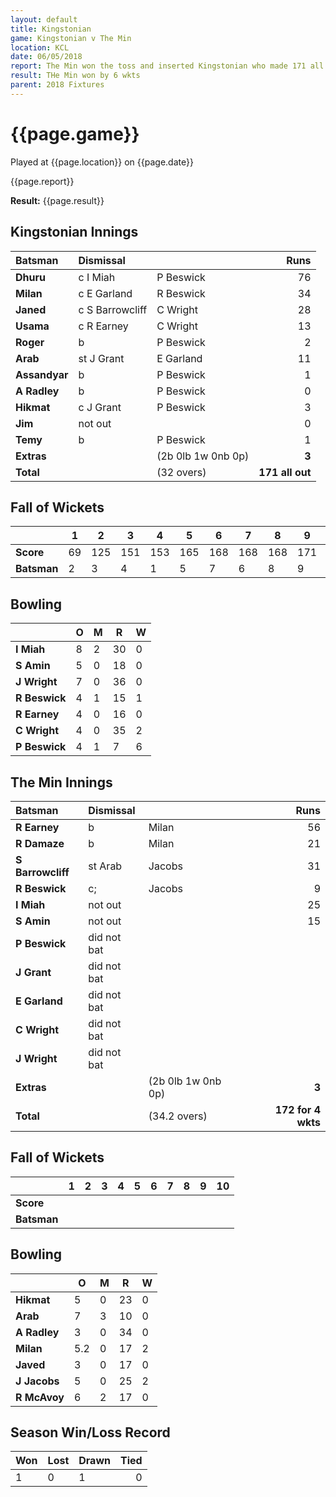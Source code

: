 ```yaml
---
layout: default
title: Kingstonian
game: Kingstonian v The Min
location: KCL
date: 06/05/2018
report: The Min won the toss and inserted Kingstonian who made 171 all out in 32 overs  The Min scored 172-4 in 34.2 overs 
result: THe Min won by 6 wkts
parent: 2018 Fixtures
---
```


# {{page.game}}

Played at {{page.location}} on {{page.date}}

{{page.report}}

**Result:** {{page.result}}

## Kingstonian Innings

| Batsman | Dismissal | | Runs |
|:---|:---|---|---:|
| **Dhuru** | c I Miah | P Beswick | 76 |
| **Milan** | c E Garland | R Beswick | 34 |
| **Janed** | c S Barrowcliff | C Wright | 28 |
| **Usama** | c R Earney | C Wright | 13 |
| **Roger** | b | P Beswick | 2 |
| **Arab** | st J Grant | E Garland | 11 |
| **Assandyar** | b | P Beswick | 1 |
| **A Radley** | b | P Beswick | 0 |
| **Hikmat** | c J Grant | P Beswick | 3 |
| **Jim** | not out |  | 0 |
| **Temy** | b | P Beswick | 1 |
| **Extras** | | (2b 0lb 1w 0nb 0p) | **3** |
| **Total** | | (32 overs) | **171 all out** |

## Fall of Wickets

| | **1** | **2** | **3** | **4** | **5** | **6** | **7** | **8** | **9** | **10** |
|---|---|---|---|---|---|---|---|---|---|---|
| **Score** | 69 | 125 | 151 | 153 | 165 | 168 | 168 | 168 | 171 | 171 |
| **Batsman** | 2 | 3 | 4 | 1 | 5 | 7 | 6 | 8 | 9 | 11 |

## Bowling

| | O   | M | R  | W |
|---|---|---|---|---|
| **I Miah** | 8 | 2 | 30 | 0 |
| **S Amin** | 5 | 0 | 18 | 0 |
| **J Wright** | 7 | 0 | 36 | 0 |
| **R Beswick** | 4 | 1 | 15 | 1 |
| **R Earney** | 4 | 0 | 16 | 0 |
| **C Wright** | 4 | 0 | 35 | 2 |
| **P Beswick** | 4 | 1 | 7 | 6 |

## The Min Innings

| Batsman | Dismissal | | Runs |
|:---|:---|---|---:|
| **R Earney** | b | Milan | 56 |
| **R Damaze** | b | Milan | 21 |
| **S Barrowcliff** | st Arab | Jacobs | 31 |
| **R Beswick** | c; | Jacobs | 9 |
| **I Miah** | not out |  | 25 |
| **S Amin** | not out |  | 15 |
| **P Beswick** | did not bat |  |  |
| **J Grant** | did not bat |  |  |
| **E Garland** | did not bat |  |  |
| **C Wright** | did not bat |  |  |
| **J Wright** | did not bat |  |  |
| **Extras** | | (2b 0lb 1w 0nb 0p) | **3** |
| **Total** | | (34.2 overs) | **172 for 4 wkts** |

## Fall of Wickets

| | **1** | **2** | **3** | **4** | **5** | **6** | **7** | **8** | **9** | **10** |
|---|---|---|---|---|---|---|---|---|---|---|
| **Score** |  |  |  |  |  |  |  |  |  |  |
| **Batsman** |  |  |  |  |  |  |  |  |  |  |

## Bowling

| | O   | M | R  | W |
|---|---|---|---|---|
| **Hikmat** | 5 | 0 | 23 | 0 |
| **Arab** | 7 | 3 | 10 | 0 |
| **A Radley** | 3 | 0 | 34 | 0 |
| **Milan** | 5.2 | 0 | 17 | 2 |
| **Javed** | 3 | 0 | 17 | 0 |
| **J Jacobs** | 5 | 0 | 25 | 2 |
| **R McAvoy** | 6 | 2 | 17 | 0 |

## Season Win/Loss Record

| Won | Lost | Drawn | Tied |
|:---|:---|---|---:|
| 1 | 0 | 1 | 0 |